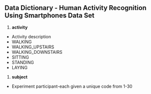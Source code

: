 ## Data Dictionary - Human Activity Recognition Using Smartphones Data Set ##

1. **activity**
  * Activity description
  * WALKING
  * WALKING_UPSTAIRS
  * WALKING_DOWNSTAIRS
  * SITTING
  * STANDING
  * LAYING


1. **subject**
  * Experiment participant-each given a unique code from 1-30

